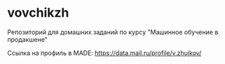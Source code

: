 # vovchikzh
Репозиторий для домашних заданий по курсу "Машинное обучение в продакшене"


Ссылка на профиль в MADE: https://data.mail.ru/profile/v.zhujkov/
